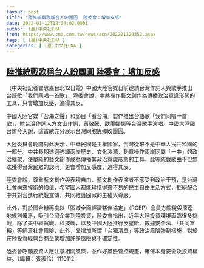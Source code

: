 ```yaml
---
layout: post
title: "陸推統戰歌稱台人盼團圓  陸委會：增加反感"
date: 2022-01-12T12:34:02.000Z
author: (臺)中央社CNA
from: https://www.cna.com.tw/news/acn/202201120352.aspx
tags: [ (臺)中央社CNA ]
categories: [ (臺)中央社CNA ]
---
```

<!--1641990842000-->
[陸推統戰歌稱台人盼團圓  陸委會：增加反感](https://www.cna.com.tw/news/acn/202201120352.aspx)
------

<div>
<div></div><div><p>（中央社記者翟思嘉台北12日電）中國大陸官媒日前邀請台灣作詞人與歌手推出台語歌「我們同唱一首歌」，陸委會說，中共操作藝文創作為傳播政治意識形態的工具，只會增加反感，適得其反。</p><p>中國大陸官媒「台海之聲」和節目「看台海」製作推出台語歌「我們同唱一首歌」，邀台灣作詞人方文山作詞，蕭敬騰、歐陽娜娜等台灣歌手演唱。中國大陸國台辦今天說，這首歌充分展示台灣同胞思鄉盼團圓。</p><p>大陸委員會晚間對此表示，中華民國是主權國家，台灣從來不是中華人民共和國的一部分。中共長期透過強調兩岸歷史、文化淵源，刻意操作兩岸同屬「一中」的政治框架，使單純的藝文創作成為傳播其政治意識形態的工具，此等統戰歌曲不但無法獲得台灣民眾的認同，更會增加反感度，適得其反。</p><p>陸委會說，尊重藝文創作與表現自由、藝文創作表演者不應受到政治干預，是台灣社會向來捍衛的價值，希望國人都能珍惜得來不易的民主自由生活方式，拒絕配合中共對台進行統戰宣傳，共同維護國家的主權與尊嚴。</p><p>此外，對於國台辦再度以「區域全面經濟夥伴協定」（RCEP）會員方關稅與原產地規則優惠，吸引台灣企業到陸投資，陸委會指出，近年大陸投資環境面臨很多挑戰，除了美中經貿戰、科技戰，以及中國大陸推行反壟斷、數據安全法、「共同富裕」等經濟社會風險，此外，又增加所謂「台獨清單」等政治風險強制措施，對於在陸投資經營台商企業增加許多風險與不確定性。</p><p>陸委會呼籲投資人應注意相關風險，並作好風險管控規畫，確保本身安全及投資權益。（編輯：張淑伶）1110112</p></div>
</div>
